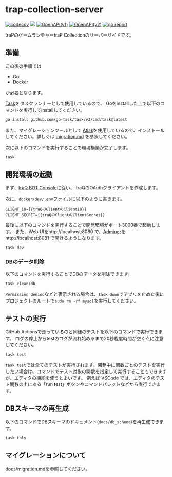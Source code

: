 # trap-collection-server
[![codecov](https://codecov.io/gh/traPtitech/trap-collection-server/branch/main/graph/badge.svg)](https://codecov.io/gh/traPtitech/trap-collection-server)
[![](https://github.com/traPtitech/trap-collection-server/workflows/Release/badge.svg)](https://github.com/traPtitech/trap-collection-server/actions)
[![OpenAPI(v1)](https://img.shields.io/badge/OpenAPI(v1)-docs-brightgreen)](https://apis.trap.jp/?urls.primaryName=traP%20Collection%20v1%20API)
[![OpenAPI(v2)](https://img.shields.io/badge/OpenAPI(v2)-docs-brightgreen)](https://apis.trap.jp/?urls.primaryName=traP%20Collection%20v2%20API)
[![go report](https://goreportcard.com/badge/traPtitech/trap-collection-server)](https://goreportcard.com/report/traPtitech/trap-collection-server)

traPのゲームランチャーtraP Collectionのサーバーサイドです。

## 準備
この後の手順では
- Go
- Docker

が必要となります。

[Task](https://taskfile.dev/)をタスクランナーとして使用しているので、
Goをinstallした上で以下のコマンドを実行してinstallしてください。
```bash
go install github.com/go-task/task/v3/cmd/task@latest
```

また、マイグレーションツールとして [Atlas](https://atlasgo.io/)を使用しているので、インストールしてください。詳しくは [migration.md](docs/migration.md) を参照してください。


次に以下のコマンドを実行することで環境構築が完了します。
```bash
task
```

## 開発環境の起動
まず、[traQ BOT Console](https://bot-console.trap.jp/docs/client/create)に従い、
traQのOAuthクライアントを作成します。

次に、`docker/dev/.env`ファイルに以下のように書きます。
```
CLIENT_ID={{traQのClientのClientID}}
CLIENT_SECRET={{traQのClientのClientSecret}}
```

最後に以下のコマンドを実行することで開発環境がポート3000番で起動します。
また、Web UIをhttp://localhost:8080 で、[Adminer](https://www.adminer.org/)をhttp://localhost:8081 で開けるようになります。
```bash
task dev
```

### DBのデータ削除
以下のコマンドを実行することでDBのデータを削除できます。
```bash
task clean:db
```

`Permission denied`などと表示される場合は、`task down`でアプリを止めた後にプロジェクトのルートで`sudo rm -rf mysql`を実行してください。

## テストの実行
GitHub Actionsで走っているのと同様のテストを以下のコマンドで実行できます。
ログの停止からtestのログが流れ始めるまで20秒程度時間が空く点に注意してください。
```bash
task test
```

`task test`では全てのテストが実行されます。開発中に関数ごとのテストを実行したい場合は、コマンドでテスト対象の関数を指定して実行することもできますが、エディタの機能を使うとよいです。
例えば VSCode では、エディタのテスト関数の上にある「run test」ボタンやコマンドパレットなどから実行できます。

## DBスキーマの再生成
以下のコマンドでDBスキーマのドキュメント(`docs/db_schema`)を再生成できます。
```bash
task tbls
```

## マイグレーションについて

[docs/migration.md](docs/migration.md)を参照してください。
